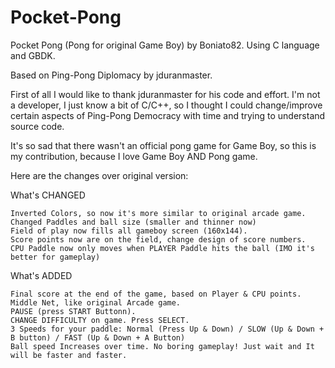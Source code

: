 # Pocket-Pong
Pocket Pong (Pong for original Game Boy) by Boniato82. Using C language and GBDK.

Based on Ping-Pong Diplomacy by jduranmaster.

First of all I would like to thank jduranmaster for his code and effort. I'm not a developer, I just know a bit of C/C++, so I thought I could change/improve certain aspects of Ping-Pong Democracy with time and trying to understand source code.

It's so sad that there wasn't an official pong game for Game Boy, so this is my contribution, because I love Game Boy AND Pong game.

Here are the changes over original version:

What's CHANGED

    Inverted Colors, so now it's more similar to original arcade game.
    Changed Paddles and ball size (smaller and thinner now)
    Field of play now fills all gameboy screen (160x144).
    Score points now are on the field, change design of score numbers.
    CPU Paddle now only moves when PLAYER Paddle hits the ball (IMO it's better for gameplay)
    
What's ADDED

    Final score at the end of the game, based on Player & CPU points.
    Middle Net, like original Arcade game.
    PAUSE (press START Buttonn).
    CHANGE DIFFICULTY on game. Press SELECT.
    3 Speeds for your paddle: Normal (Press Up & Down) / SLOW (Up & Down + B button) / FAST (Up & Down + A Button)
    Ball speed Increases over time. No boring gameplay! Just wait and It will be faster and faster.
